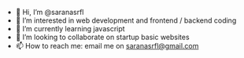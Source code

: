 - 👋 Hi, I’m @saranasrfl
- 👀 I’m interested in web development and frontend / backend coding
- 🌱 I’m currently learning javascript
- 💞️ I’m looking to collaborate on startup basic websites
- 📫 How to reach me: email me on saranasrfl@gmail.com

<!---
saranasrfl/saranasrfl is a ✨ special ✨ repository because its `README.md` (this file) appears on your GitHub profile.
You can click the Preview link to take a look at your changes.
--->
